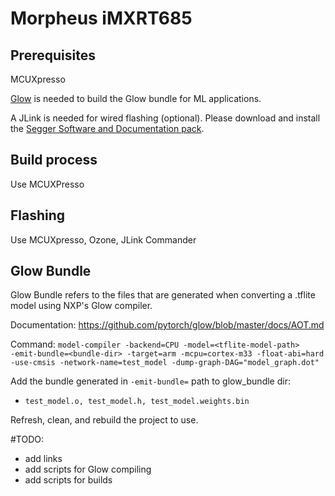 # Morpheus iMXRT685

## Prerequisites 
MCUXpresso

[Glow](https://www.nxp.com/design/software/development-software/eiq-ml-development-environment/eiq-inference-with-glow-nn:eIQ-Glow) is needed to build the Glow bundle for ML applications.

A JLink is needed for wired flashing (optional). Please download and install the 
[Segger Software and Documentation pack](https://www.segger.com/downloads/jlink/#J-LinkSoftwareAndDocumentationPack).


## Build process
Use MCUXPresso

<!-- ## Generating LPC OTA packages -->
<!-- To generate an LPC firmware package, run the `lpcpkg.sh` script

First step is to generate a hex file from MCUxpresso. In the project explorer, expand "Binaries", and right click morpheus_firmware.axf. Then select "Binary Utilities" and "Create hex". 

Then provide the path to the LPC hex file to the script, like so:

```
./lpcpkg.sh -f ../../images/morpheus_firmware.hex
``` -->

## Flashing 
Use MCUXpresso, Ozone, JLink Commander

## Glow Bundle
Glow Bundle refers to the files that are generated when converting a .tflite model using NXP's Glow compiler.

Documentation: https://github.com/pytorch/glow/blob/master/docs/AOT.md

Command: `model-compiler -backend=CPU ‑model=<tflite-model-path> ‑emit‑bundle=<bundle-dir> ‑target=arm ‑mcpu=cortex‑m33 ‑float‑abi=hard ‑use‑cmsis ‑network‑name=test_model ‑dump‑graph‑DAG="model_graph.dot"`

Add the bundle generated in `-emit-bundle=` path to glow_bundle dir:
- `test_model.o, test_model.h, test_model.weights.bin`

Refresh, clean, and rebuild the project to use.

#TODO:
- add links
- add scripts for Glow compiling
- add scripts for builds